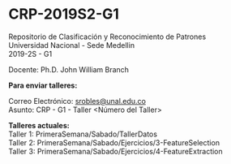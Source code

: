 # CRP-2019S2-G1

Repositorio de Clasificación y Reconocimiento de Patrones  
Universidad Nacional - Sede Medellin  
2019-2S - G1

Docente: Ph.D. John William Branch

**Para enviar talleres:**  

Correo Electrónico: srobles@unal.edu.co  
Asunto: CRP - G1 - Taller <Número del Taller>  

**Talleres actuales:**  
Taller 1: PrimeraSemana/Sabado/TallerDatos  
Taller 2: PrimeraSemana/Sabado/Ejercicios/3-FeatureSelection  
Taller 3: PrimeraSemana/Sabado/Ejercicios/4-FeatureExtraction  